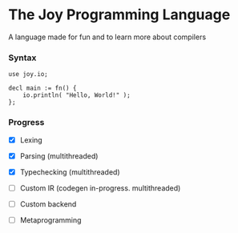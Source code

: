 # The Joy Programming Language

A language made for fun and to learn more about compilers


### Syntax
```
use joy.io;

decl main := fn() {
	io.println( "Hello, World!" );
};
```

### Progress

- [x] Lexing
- [x] Parsing (multithreaded)
- [x] Typechecking (multithreaded)
- [ ] Custom IR (codegen in-progress. multithreaded)
- [ ] Custom backend
- [ ] Metaprogramming

